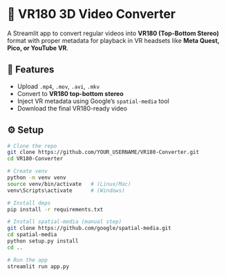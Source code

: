 # 🎥 VR180 3D Video Converter

A Streamlit app to convert regular videos into **VR180 (Top-Bottom Stereo)** format with proper metadata for playback in VR headsets like **Meta Quest, Pico, or YouTube VR**.

## 🚀 Features
- Upload `.mp4`, `.mov`, `.avi`, `.mkv`
- Convert to **VR180 top-bottom stereo**
- Inject VR metadata using Google’s `spatial-media` tool
- Download the final VR180-ready video

## ⚙️ Setup
```bash
# Clone the repo
git clone https://github.com/YOUR_USERNAME/VR180-Converter.git
cd VR180-Converter

# Create venv
python -m venv venv
source venv/bin/activate   # (Linux/Mac)
venv\Scripts\activate      # (Windows)

# Install deps
pip install -r requirements.txt

# Install spatial-media (manual step)
git clone https://github.com/google/spatial-media.git
cd spatial-media
python setup.py install
cd ..

# Run the app
streamlit run app.py
